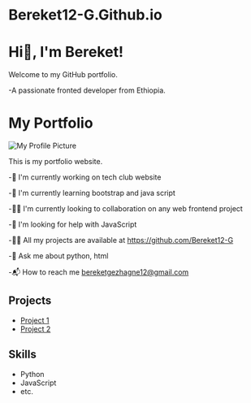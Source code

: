 # Bereket12-G.Github.io
# Hi👋, I'm Bereket!
Welcome to my GitHub portfolio.

-A passionate fronted developer from Ethiopia.


# My Portfolio

![My Profile Picture](images/profile.png)

This is my portfolio website.



-🔭 I'm currently working on tech club website

-🌱 I'm currently learning bootstrap and java script 

-👯‍♂️ I'm currently looking to collaboration on any web frontend project

-🤝 I'm looking for help with JavaScript 

-👨‍💻 All my projects are available at https://github.com/Bereket12-G

-💬 Ask me about python, html

-📬 How to reach me bereketgezhagne12@gmail.com



## Projects
- [Project 1](link)
- [Project 2](link)

## Skills
- Python
- JavaScript
- etc.